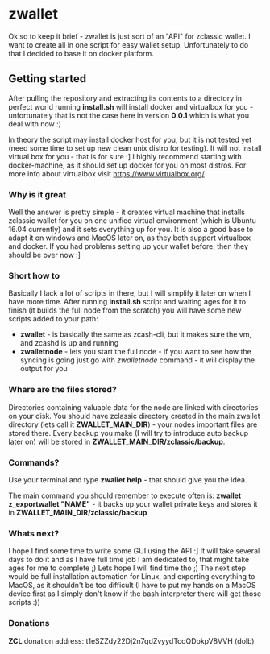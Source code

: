 # zwallet

Ok so to keep it brief - zwallet is just sort of an "API" for zclassic wallet. I want to create all in one script for easy wallet setup. Unfortunately to do that I decided to base it on docker platform.


## Getting started

After pulling the repository and extracting its contents to a directory in perfect world running **install.sh** will install docker and virtualbox for you - unfortunately that is not the case here in version **0.0.1** which is what you deal with now :)

In theory the script may install docker host for you, but it is not tested yet (need some time to set up new clean unix distro for testing). It will not install virtual box for you - that is for sure :] I highly recommend starting with docker-machine, as it should set up docker for you on most distros. For more info about virtualbox visit https://www.virtualbox.org/


### Why is it great

Well the answer is pretty simple - it creates virtual machine that installs zclassic wallet for you on one unified virtual environment (which is Ubuntu 16.04 currently) and it sets everything up for you. It is also a good base to adapt it on windows and MacOS later on, as they both support virtualbox and docker. If you had problems setting up your wallet before, then they should be over now :]


### Short how to

Basically I lack a lot of scripts in there, but I will simplify it later on when I have more time. After running **install.sh** script and waiting ages for it to finish (it builds the full node from the scratch) you will have some new scripts added to your path:

- **zwallet** - is basically the same as zcash-cli, but it makes sure the vm, and zcashd is up and running
- **zwalletnode** - lets you start the full node - if you want to see how the syncing is going just go with *zwalletnode* command - it will display the output for you


### Whare are the files stored?

Directories containing valuable data for the node are linked with directories on your disk. You should have zclassic directory created in the main zwallet directory (lets call it **ZWALLET_MAIN_DIR**) - your nodes important files are stored there. Every backup you make (I will try to introduce auto backup later on) will be stored in **ZWALLET_MAIN_DIR/zclassic/backup**.


### Commands?

Use your terminal and type **zwallet help** - that should give you the idea.

The main command you should remember to execute often is:
**zwallet z_exportwallet "NAME"** - it backs up your wallet private keys and stores it in **ZWALLET_MAIN_DIR/zclassic/backup**


### Whats next?

I hope I find some time to write some GUI using the API :] It will take several days to do it and as I have full time job I am dedicated to, that might take ages for me to complete ;) Lets hope I will find time tho ;) The next step would be full installation automation for Linux, and exporting everything to MacOS, as it shouldn't be too difficult (I have to put my hands on a MacOS device first as I simply don't know if the bash interpreter there will get those scripts :))


### Donations

**ZCL** donation address: t1eSZZdy22Dj2n7qdZvyydTcoQDpkpV8VVH (dolb)
